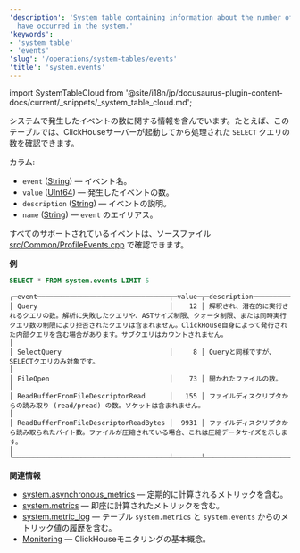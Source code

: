 ```yaml
---
'description': 'System table containing information about the number of events that
  have occurred in the system.'
'keywords':
- 'system table'
- 'events'
'slug': '/operations/system-tables/events'
'title': 'system.events'
---
```


import SystemTableCloud from '@site/i18n/jp/docusaurus-plugin-content-docs/current/_snippets/_system_table_cloud.md';

<SystemTableCloud/>

システムで発生したイベントの数に関する情報を含んでいます。たとえば、このテーブルでは、ClickHouseサーバーが起動してから処理された `SELECT` クエリの数を確認できます。

カラム:

- `event` ([String](../../sql-reference/data-types/string.md)) — イベント名。
- `value` ([UInt64](../../sql-reference/data-types/int-uint.md)) — 発生したイベントの数。
- `description` ([String](../../sql-reference/data-types/string.md)) — イベントの説明。
- `name` ([String](../../sql-reference/data-types/string.md)) — `event` のエイリアス。

すべてのサポートされているイベントは、ソースファイル [src/Common/ProfileEvents.cpp](https://github.com/ClickHouse/ClickHouse/blob/master/src/Common/ProfileEvents.cpp) で確認できます。

**例**

```sql
SELECT * FROM system.events LIMIT 5
```

```text
┌─event─────────────────────────────────┬─value─┬─description────────────────────────────────────────────────────────────────────────────────────────────────────────────────────────────────────────────────────────────────────────────────────────────────────────────────────────────────────────────────┐
│ Query                                 │    12 │ 解釈され、潜在的に実行されるクエリの数。解析に失敗したクエリや、ASTサイズ制限、クォータ制限、または同時実行クエリ数の制限により拒否されたクエリは含まれません。ClickHouse自身によって発行された内部クエリを含む場合があります。サブクエリはカウントされません。                  │
│ SelectQuery                           │     8 │ Queryと同様ですが、SELECTクエリのみ対象です。                                                                                                                                                                                                                │
│ FileOpen                              │    73 │ 開かれたファイルの数。                                                                                                                                                                                                                                    │
│ ReadBufferFromFileDescriptorRead      │   155 │ ファイルディスクリプタからの読み取り (read/pread) の数。ソケットは含まれません。                                                                                                                                                                             │
│ ReadBufferFromFileDescriptorReadBytes │  9931 │ ファイルディスクリプタから読み取られたバイト数。ファイルが圧縮されている場合、これは圧縮データサイズを示します。                                                                                                                                              │
└───────────────────────────────────────┴───────┴────────────────────────────────────────────────────────────────────────────────────────────────────────────────────────────────────────────────────────────────────────────────────────────────────────────────────────────────────────────────────────────┘
```

**関連情報**

- [system.asynchronous_metrics](/operations/system-tables/asynchronous_metrics) — 定期的に計算されるメトリックを含む。
- [system.metrics](/operations/system-tables/metrics) — 即座に計算されたメトリックを含む。
- [system.metric_log](/operations/system-tables/metric_log) — テーブル `system.metrics` と `system.events` からのメトリック値の履歴を含む。
- [Monitoring](../../operations/monitoring.md) — ClickHouseモニタリングの基本概念。
